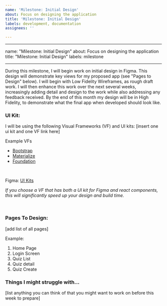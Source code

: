 ```yaml
---
name: 'Milestone: Initial Design'
about: Focus on designing the application
title: 'Milestone: Initial Design'
labels: development, documentation
assignees: ''

---
```


---

name: "Milestone: Initial Design"
about: Focus on designing the application
title: "Milestone: Initial Design"
labels: milestone

---

During this milestone, I will begin work on initial design in Figma. This design will demonstrate key views for my proposed app (see "Pages to Design" below). I will begin with Low Fidelity Wireframes, as rough draft work. I will then enhance this work over the next several weeks, increasingly adding detail and design to the work while also addressing any feedback received. By the end of this month my design will be in High Fidelity, to demonstrate what the final app when developed should look like.  
 

### UI Kit:
I will be using the following Visual Frameworks (VF) and UI kits: [insert one ui kit and one VF link here]

Example VFs
- [Bootstrap](https://getbootstrap.com/) 
- [Materialize](https://materializecss.com/) 
- [Foundation](https://foundation.zurb.com/) 

<br>

Figma: [UI Kits](https://www.figma.com/community/collections/ui-kits)



*If you choose a VF that has both a UI kit for Figma and react components, this will significantly speed up your design and build time.* 

<br>

###  Pages To Design:
[add list of all pages]

Example:
1. Home Page
2. Login Screen
3. Quiz List
4. Quiz detail
5. Quiz Create


### Things I might struggle with...
[list anything you can think of that you might want to work on before this week to prepare]

